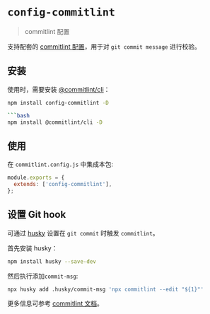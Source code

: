 # `config-commitlint`

> commitlint 配置

支持配套的 [commitlint 配置](https://commitlint.js.org/#/concepts-shareable-config)，用于对 `git commit message` 进行校验。

## 安装

使用时，需要安装 [@commitlint/cli](https://www.npmjs.com/package/@commitlint/cli)：

```bash
npm install config-commitlint -D 

```bash
npm install @commitlint/cli -D
```

## 使用

在 `commitlint.config.js` 中集成本包:

```javascript
module.exports = {
  extends: ['config-commitlint'],
};
```

## 设置 Git hook

可通过 [husky](https://www.npmjs.com/package/husky) 设置在 `git commit` 时触发 `commitlint`。

首先安装 husky：

```bash
npm install husky --save-dev
```

然后执行添加`commit-msg`:

```bash
npx husky add .husky/commit-msg 'npx commitlint --edit "${1}"'
```

更多信息可参考 [commitlint 文档](https://commitlint.js.org/#/guides-local-setup?id=install-husky)。
